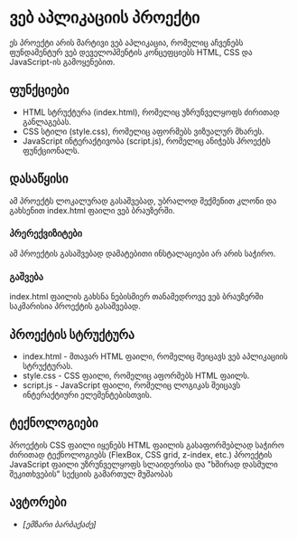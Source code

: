 # ვებ აპლიკაციის პროექტი

ეს პროექტი არის მარტივი ვებ აპლიკაცია, რომელიც აჩვენებს ფუნდამენტურ ვებ დეველოპმენტის კონცეფციებს HTML, CSS და JavaScript-ის გამოყენებით.

## ფუნქციები

- HTML სტრუქტურა (index.html), რომელიც უზრუნველყოფს ძირითად განლაგებას.
- CSS სტილი (style.css), რომელიც აფორმებს ვიზუალურ მხარეს.
- JavaScript ინტერაქტივობა (script.js), რომელიც ანიჭებს პროექტს ფუნქციონალს.

## დასაწყისი

ამ პროექტს ლოკალურად გასაშვებად, უბრალოდ შექმენით კლონი და გახსენით index.html ფაილი ვებ ბრაუზერში.

### პრერექვიზიტები

ამ პროექტის გასაშვებად დამატებითი ინსტალაციები არ არის საჭირო.

### გაშვება

index.html ფაილის გახსნა ნებისმიერ თანამედროვე ვებ ბრაუზერში საკმარისია პროექტის გასაშვებად.

## პროექტის სტრუქტურა

- index.html - მთავარ HTML ფაილი, რომელიც შეიცავს ვებ აპლიკაციის სტრუქტურას.
- style.css - CSS ფაილი, რომელიც აფორმებს HTML ფაილს.
- script.js - JavaScript ფაილი, რომელიც ლოგიკას შეიცავს ინტერაქტიური ელემენტებისთვის.

## ტექნოლოგიები

პროექტის CSS ფაილი იყენებს HTML ფაილის გასაფორმებლად საჭირო ძირითად ტექნოლოგიებს (FlexBox, CSS grid, z-index, etc.)
პროექტის JavaScript ფაილი უზრუნველყოფს სლაიდერისა და "ხშირად დასმული შეკითხვების" სექციის გამართულ მუშაობას

## ავტორები

* *[ემზარი ბარბაქაძე]*
